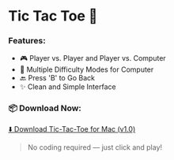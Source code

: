 # Tic Tac Toe 🧩

### Features:
- 🎮 Player vs. Player and Player vs. Computer
- 🧠 Multiple Difficulty Modes for Computer
- 🔙 Press 'B' to Go Back
- ✨ Clean and Simple Interface

### 📦 Download Now:
[⬇️ Download Tic-Tac-Toe for Mac (v1.0)](https://github.com/VoltedSwitch/Tic-Tac-Toe/releases/tag/v1.0.0)

> No coding required — just click and play!
